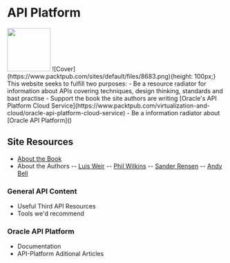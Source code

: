 # API Platform
<img src="https://www.packtpub.com/sites/default/files/8683.png" width="100">
![Cover](https://www.packtpub.com/sites/default/files/8683.png){height: 100px;}
This website seeks to fulfill two purposes:
- Be a resource radiator for information about APIs covering techniques, design thinking, standards and bast practise
- Support the book the site authors are writing [Oracle's API Platform Cloud Service](https://www.packtpub.com/virtualization-and-cloud/oracle-api-platform-cloud-service) 
- Be a information radiator about [Oracle API Platform]()


## Site Resources
- [About the Book](about.md)
- About the Authors
-- [Luis Weir](luis.md)
-- [Phil Wilkins](phil.md)
-- [Sander Rensen](sander.md)
-- [Andy Bell](andy.md)

### General API Content
- Useful Third API Resources
- Tools we'd recommend

### Oracle API Platform
- Documentation
- API-Platform Aditional Articles

